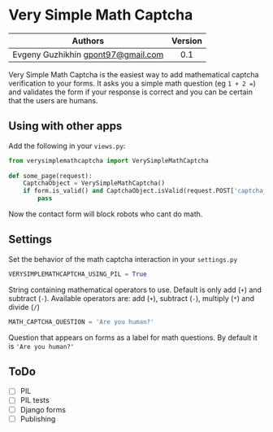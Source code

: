 # Very Simple Math Captcha

| Authors | Version |
| :---: | :---: |
| Evgeny Guzhikhin <gpont97@gmail.com> | 0.1 |

Very Simple Math Captcha is the easiest way to add mathematical captcha verification to your forms.
It asks you a simple math question (eg `1 + 2 =`) and validates the form if your response is correct and you can be certain that the users are humans. 

## Using with other apps

Add the following in your `views.py`:

```python
from verysimplemathcaptcha import VerySimpleMathCaptcha
        
def some_page(request):
	CaptchaObject = VerySimpleMathCaptcha()
	if form.is_valid() and CaptchaObject.isValid(request.POST['captcha_id'], request.POST['captcha_answer']):
		pass
```

Now the contact form will block robots who cant do math.

## Settings

Set the behavior of the math captcha interaction in your `settings.py`

```python
VERYSIMPLEMATHCAPTCHA_USING_PIL = True
```

String containing mathematical operators to use. Default is only add (`+`) and subtract (`-`).
Available operators are: add (`+`), subtract (`-`), multiply (`*`) and divide (`/`)

```python
MATH_CAPTCHA_QUESTION = 'Are you human?'
```

Question that appears on forms as a label for math questions. By default it is `'Are you human?'`

## ToDo
- [ ] PIL
- [ ] PIL tests
- [ ] Django forms
- [ ] Publishing
